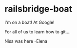# railsbridge-boat
I'm on a boat! At Google!


For all of us to learn how to git....

Nisa was here
-Elena
